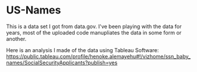 # US-Names

This is a data set I got from data.gov. I've been playing with the data for years, most of the uploaded code manupliates the data in some form or another.

Here is an analysis I made of the data using Tableau Software: https://public.tableau.com/profile/henoke.alemayehu#!/vizhome/ssn_baby_names/SocialSecurityApplicants?publish=yes
